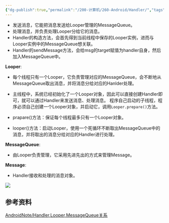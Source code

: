 ```yaml
---
{"dg-publish":true,"permalink":"/200-计算机/260-Android/Handler/","tags":["Android"],"noteIcon":""}
---
```


-   发送消息，它能把消息发送给Looper管理的MessageQueue。
-   处理消息，并负责处理Looper分给它的消息。
-   Handler的构造方法，会首先得到当前线程中保存的Looper实例，进而与Looper实例中的MessageQueue想关联。　
-   Handler的sendMessage方法，会给msg的target赋值为handler自身，然后加入MessageQueue中。　　 　　　

**Looper**:

-   每个线程只有一个Looper，它负责管理对应的MessageQueue，会不断地从MessageQueue取出消息，并将消息分给对应的Hanlder处理。 　
    
-   主线程中，系统已经初始化了一个Looper对象，因此可以直接创建Handler即可，就可以通过Handler来发送消息、处理消息。 程序自己启动的子线程，程序必须自己创建一个Looper对象，并启动它，调用`Looper.prepare()`方法。
    
-   prapare()方法：保证每个线程最多只有一个Looper对象。 　
    
-   looper()方法：启动Looper，使用一个死循环不断取出MessageQueue中的消息，并将取出的消息分给对应的Handler进行处理。 　
    

**MessageQueue**:

-   由Looper负责管理，它采用先进先出的方式来管理Message。　

**Message**:

-   Handler接收和处理的消息对象。

![](https://imgur.com/2vg53fk.png)

## 参考资料
[AndroidNote/Handler,Looper,MessageQueue关系](https://github.com/linsir6/AndroidNote/blob/master/AndroidNote/Android%E5%9F%BA%E7%A1%80/Handler,Looper,MessageQueue%E5%85%B3%E7%B3%BB.md)
